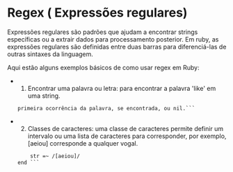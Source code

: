 # Regex ( Expressões regulares)
Expressões regulares são padrões que ajudam a encontrar strings específicas ou a extrair dados para processamento posterior. Em ruby, as expressões regulares são definidas entre duas barras para diferenciá-las de outras sintaxes da linguagem.

Aqui estão alguns exemplos básicos de como usar regex em Ruby:
* 1. Encontrar uma palavra ou letra: para encontrar a palavra 'like' em uma string.
    ``` Do you like cats?" =~ /like/  # Retorna o índice da 
    primeira ocorrência da palavra, se encontrada, ou nil.```
* 2. Classes de caracteres: uma classe de caracteres permite definir um intervalo ou uma lista de caracteres para corresponder, por exemplo, [aeiou] corresponde a qualquer vogal.
    ```def contains_vowel(str)
        str =~ /[aeiou]/
    end ```
